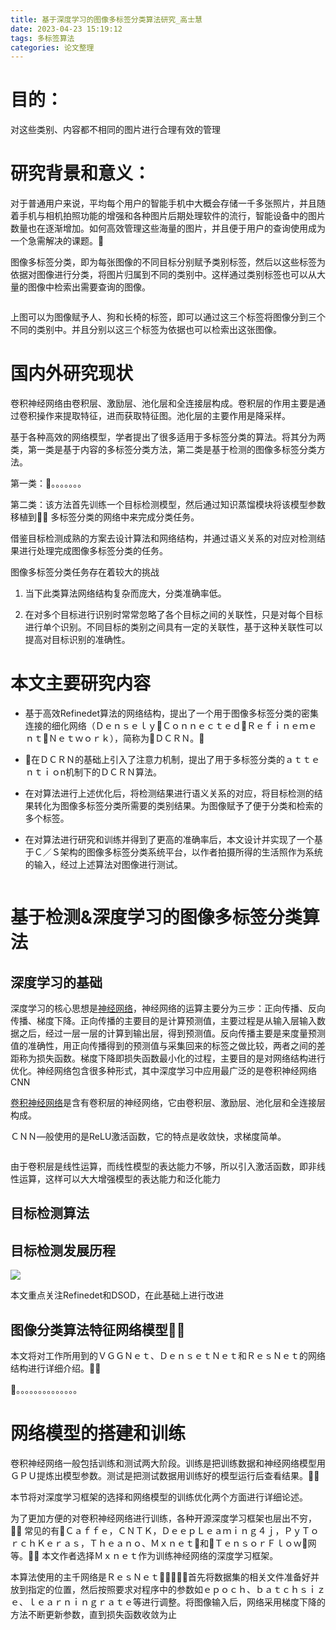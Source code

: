 ```yaml
---
title: 基于深度学习的图像多标签分类算法研究_高士慧
date: 2023-04-23 15:19:12
tags: 多标签算法
categories: 论文整理
---
```


# 目的：

 对这些类别、内容都不相同的图片进行合理有效的管理

# 研究背景和意义：

对于普通用户来说，平均每个用户的智能手机中大概会存储一千多张照片，并且随着手机与相机拍照功能的增强和各种图片后期处理软件的流行，智能设备中的图片数量也在逐渐增加。如何高效管理这些海量的图片，并且便于用户的查询使用成为一个急需解决的课题。

图像多标签分类，即为每张图像的不同目标分别赋予类别标签，然后以这些标签为依据对图像进行分类，将图片归属到不同的类别中。这样通过类别标签也可以从大量的图像中检索出需要查询的图像。

<img title="" src="file:///C:/Users/HP/AppData/Roaming/marktext/images/2023-04-23-15-55-20-image.png" alt="" data-align="center">

上图可以为图像赋予人、狗和长椅的标签，即可以通过这三个标签将图像分到三个不同的类别中。并且分别以这三个标签为依据也可以检索出这张图像。

# 国内外研究现状

 卷积神经网络由卷积层、激励层、池化层和全连接层构成。卷积层的作用主要是通过卷积操作来提取特征，进而获取特征图。池化层的主要作用是降采样。

基于各种高效的网络模型，学者提出了很多适用于多标签分类的算法。将其分为两类，第一类是基于内容的多标签分类方法，第二类是基于检测的图像多标签分类方法。

第一类：🙏。。。。。。。

第二类：该方法首先训练一个目标检测模型，然后通过知识蒸馏模块将该模型参数移植到
多标签分类的网络中来完成分类任务。

借鉴目标检测成熟的方案去设计算法和网络结构，并通过语义关系的对应对检测结果进行处理完成图像多标签分类的任务。

图像多标签分类任务存在着较大的挑战

1. 当下此类算法网络结构复杂而庞大，分类准确率低。

2. 在对多个目标进行识别时常常忽略了各个目标之间的关联性，只是对每个目标进行单个识别。不同目标的类别之间具有一定的关联性，基于这种关联性可以提高对目标识别的准确性。

# 本文主要研究内容

- 基于高效Refinedet算法的网络结构，提出了一个用于图像多标签分类的密集连接的细化网络（ＤｅｎｓｅｌｙＣｏｎｎｅｃｔｅｄＲｅｆｉｎｅｍｅｎｔＮｅｔｗｏｒｋ），简称为ＤＣＲＮ。

- 在ＤＣＲＮ的基础上引入了注意力机制，提出了用于多标签分类的ａｔｔｅｎｔｉｏn机制下的ＤＣＲＮ算法。

- 在对算法进行上述优化后，将检测结果进行语义关系的对应，将目标检测的结果转化为图像多标签分类所需要的类别结果。为图像赋予了便于分类和检索的多个标签。

- 在对算法进行研究和训练并得到了更高的准确率后，本文设计并实现了一个基于Ｃ／Ｓ架构的图像多标签分类系统平台，以作者拍摄所得的生活照作为系统的输入，经过上述算法对图像进行测试。

<img title="" src="file:///C:/Users/HP/AppData/Roaming/marktext/images/2023-04-23-19-25-34-image.png" alt="" data-align="center">

# 基于检测&深度学习的图像多标签分类算法

## 深度学习的基础

深度学习的核心思想是<u>神经网络</u>，神经网络的运算主要分为三步：正向传播、反向传播、梯度下降。正向传播的主要目的是计算预测值，主要过程是从输入层输入数据之后，经过一层一层的计算到输出层，得到预测值。反向传播主要是来度量预测值的准确性，用正向传播得到的预测值与采集回来的标签之做比较，两者之间的差距称为损失函数。梯度下降即损失函数最小化的过程，主要目的是对网络结构进行优化。神经网络包含很多种形式，其中深度学习中应用最广泛的是卷积神经网络CNN

<u>卷积神经网络</u>是含有卷积层的神经网络，它由卷积层、激励层、池化层和全连接层构成。

ＣＮＮ—般使用的是ReLU激活函数，它的特点是收敛快，求梯度简单。

<img src="file:///C:/Users/HP/AppData/Roaming/marktext/images/2023-04-26-10-28-51-image.png" title="" alt="" data-align="center">

由于卷积层是线性运算，而线性模型的表达能力不够，所以引入激活函数，即非线性运算，这样可以大大增强模型的表达能力和泛化能力

## 目标检测算法

## 目标检测发展历程

![](C:\Users\HP\AppData\Roaming\marktext\images\2023-04-26-11-13-44-image.png)

本文重点关注Refinedet和DSOD，在此基础上进行改进

## 图像分类算法特征网络模型

本文将对工作所用到的ＶＧＧＮｅｔ、ＤｅｎｓｅｔＮｅｔ和ＲｅｓＮｅｔ的网络结构进行详细介绍。

🙏。。。。。。。。。。。。。。

# 网络模型的搭建和训练

卷积神经网络一般包括训练和测试两大阶段。训练是把训练数据和神经网络模型用ＧＰＵ提炼出模型参数。测试是把测试数据用训练好的模型运行后查看结果。

本节将对深度学习框架的选择和网络模型的训练优化两个方面进行详细论述。

为了更加方便的对卷积神经网络进行训练，各种开源深度学习框架也层出不穷，
常见的有Ｃａｆｆｅ，ＣＮＴＫ，ＤｅｅｐＬｅａｍｉｎｇ４ｊ，ＰｙＴｏｒｃｈＫｅｒａｓ，Ｔｈｅａｎｏ、Ｍｘｎｅｔ和ＴｅｎｓｏｒＦｌｏｗ网等。
本文作者选择Ｍｘｎｅｔ作为训练神经网络的深度学习框架。

本算法使用的主千网络是ＲｅｓＮｅｔ１０１，首先将数据集的相关文件准备好并放到指定的位置，然后按照要求对程序中的参数如ｅｐｏｃｈ、ｂａｔｃｈｓｉｚｅ、ｌｅａｒｎｉｎｇｒａｔｅ等进行调整。将图像输入后，网络采用梯度下降的方法不断更新参数，直到损失函数收敛为止
